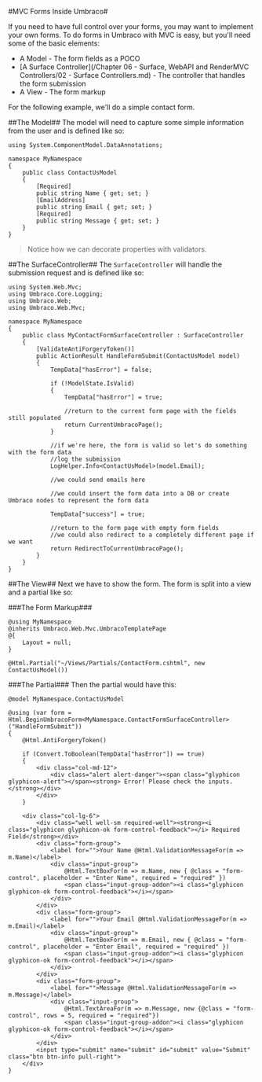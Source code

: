 #MVC Forms Inside Umbraco#

If you need to have full control over your forms, you may want to implement your own forms.  To do forms in Umbraco with MVC is easy, but you'll need some of the basic elements:

* A Model - The form fields as a POCO
* [A Surface Controller](/Chapter 06 - Surface, WebAPI and RenderMVC Controllers/02 - Surface Controllers.md) - The controller that handles the form submission
* A View - The form markup

For the following example, we'll do a simple contact form.

##The Model##
The model will need to capture some simple information from the user and is defined like so:

```
using System.ComponentModel.DataAnnotations;

namespace MyNamespace
{
    public class ContactUsModel
    {
        [Required]
        public string Name { get; set; }
        [EmailAddress]
        public string Email { get; set; }
        [Required]
        public string Message { get; set; }
    }
}
```
>Notice how we can decorate properties with validators.

##The SurfaceController##
The `SurfaceController` will handle the submission request and is defined like so:

```
using System.Web.Mvc;
using Umbraco.Core.Logging;
using Umbraco.Web;
using Umbraco.Web.Mvc;

namespace MyNamespace
{
    public class MyContactFormSurfaceController : SurfaceController
    {
        [ValidateAntiForgeryToken()] 
        public ActionResult HandleFormSubmit(ContactUsModel model)
        {
            TempData["hasError"] = false;

            if (!ModelState.IsValid)
            {
                TempData["hasError"] = true;

                //return to the current form page with the fields still populated
                return CurrentUmbracoPage();
            }

            //if we're here, the form is valid so let's do something with the form data
            //log the submission   
            LogHelper.Info<ContactUsModel>(model.Email);

            //we could send emails here

            //we could insert the form data into a DB or create Umbraco nodes to represent the form data
           
            TempData["success"] = true;

            //return to the form page with empty form fields
            //we could also redirect to a completely different page if we want
            return RedirectToCurrentUmbracoPage();
        }
    }
}
```

##The View##
Next we have to show the form.  The form is split into a view and a partial like so:

###The Form Markup###
```
@using MyNamespace
@inherits Umbraco.Web.Mvc.UmbracoTemplatePage
@{
    Layout = null;
}

@Html.Partial("~/Views/Partials/ContactForm.cshtml", new ContactUsModel())
```

###The Partial###
Then the partial would have this:
```
@model MyNamespace.ContactUsModel

@using (var form = Html.BeginUmbracoForm<MyNamespace.ContactFormSurfaceController>("HandleFormSubmit"))
{
    @Html.AntiForgeryToken()

    if (Convert.ToBoolean(TempData["hasError"]) == true)
    {
        <div class="col-md-12">
            <div class="alert alert-danger"><span class="glyphicon glyphicon-alert"></span><strong> Error! Please check the inputs.</strong></div>
        </div>
    }

    <div class="col-lg-6">
        <div class="well well-sm required-well"><strong><i class="glyphicon glyphicon-ok form-control-feedback"></i> Required Field</strong></div>
        <div class="form-group">
            <label for="">Your Name @Html.ValidationMessageFor(m => m.Name)</label>
            <div class="input-group">
                @Html.TextBoxFor(m => m.Name, new { @class = "form-control", placeholder = "Enter Name", required = "required" })
                <span class="input-group-addon"><i class="glyphicon glyphicon-ok form-control-feedback"></i></span>
            </div>
        </div>
        <div class="form-group">
            <label for="">Your Email @Html.ValidationMessageFor(m => m.Email)</label>
            <div class="input-group">
                @Html.TextBoxFor(m => m.Email, new { @class = "form-control", placeholder = "Enter Email", required = "required" })
                <span class="input-group-addon"><i class="glyphicon glyphicon-ok form-control-feedback"></i></span>
            </div>
        </div>
        <div class="form-group">
            <label for="">Message @Html.ValidationMessageFor(m => m.Message)</label>
            <div class="input-group">
                @Html.TextAreaFor(m => m.Message, new {@class = "form-control", rows = 5, required = "required"})
                <span class="input-group-addon"><i class="glyphicon glyphicon-ok form-control-feedback"></i></span>
            </div>
        </div>
        <input type="submit" name="submit" id="submit" value="Submit" class="btn btn-info pull-right">
    </div>
}
```